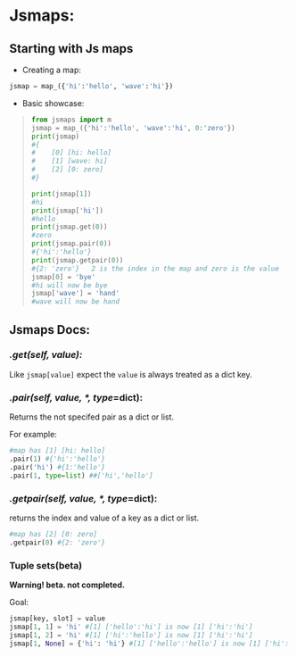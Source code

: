 # Jsmaps:
## Starting with Js maps
* Creating a map:
```py
jsmap = map_({'hi':'hello', 'wave':'hi'})
 ```
* Basic showcase:
>```py
>from jsmaps import m
>jsmap = map_({'hi':'hello', 'wave':'hi', 0:'zero'})
>print(jsmap)
>#{
>#    [0] [hi: hello]
>#    [1] [wave: hi]
>#    [2] [0: zero]
>#}
>```
>```py
>print(jsmap[1])
>#hi
>print(jsmap['hi'])
>#hello
>print(jsmap.get(0))
>#zero
>print(jsmap.pair(0))
>#{'hi':'hello'}
>print(jsmap.getpair(0))
>#{2: 'zero'}   2 is the index in the map and zero is the value
>jsmap[0] = 'bye'
>#hi will now be bye
>jsmap['wave'] = 'hand'
>#wave will now be hand
>```
## Jsmaps Docs:
### *.get(self, value):*
Like `jsmap[value]` expect the `value` is always treated as a dict key.
### _.pair(self, value, *, type_=dict):
Returns the not specifed pair as a dict or list. 

For example:
```py
#map has [1] [hi: hello]
.pair(1) #{'hi':'hello'}
.pair('hi') #{1:'hello'}
.pair(1, type=list) ##['hi','hello']
```
### _.getpair(self, value, *, type_=dict):
returns the index and value of a key as a dict or list.
```py
#map has [2] [0: zero]
.getpair(0) #{2: 'zero'}
```
### Tuple sets(beta)
**Warning! beta. not completed.**

Goal:
```py
jsmap[key, slot] = value
jsmap[1, 1] = 'hi' #[1] ['hello':'hi'] is now [1] ['hi':'hi']
jsmap[1, 2] = 'hi' #[1] ['hi':'hello'] is now [1] ['hi':'hi']
jsmap[1, None] = {'hi': 'hi'} #[1] ['hello':'hello'] is now [1] ['hi':'hi']
```